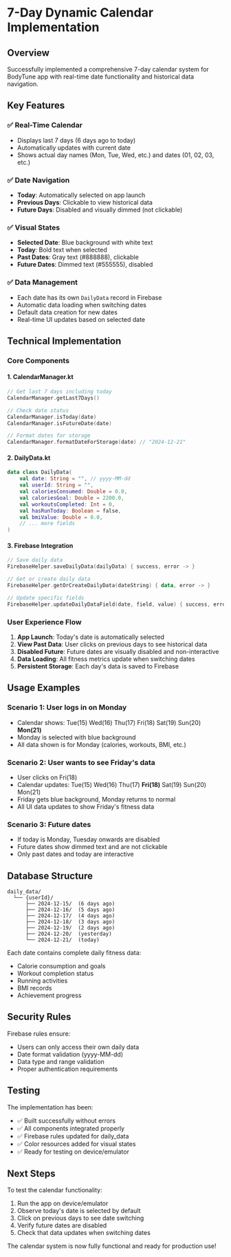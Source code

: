 # 7-Day Dynamic Calendar Implementation

## Overview
Successfully implemented a comprehensive 7-day calendar system for BodyTune app with real-time date functionality and historical data navigation.

## Key Features

### ✅ Real-Time Calendar
- Displays last 7 days (6 days ago to today)
- Automatically updates with current date
- Shows actual day names (Mon, Tue, Wed, etc.) and dates (01, 02, 03, etc.)

### ✅ Date Navigation
- **Today**: Automatically selected on app launch
- **Previous Days**: Clickable to view historical data
- **Future Days**: Disabled and visually dimmed (not clickable)

### ✅ Visual States
- **Selected Date**: Blue background with white text
- **Today**: Bold text when selected
- **Past Dates**: Gray text (#888888), clickable
- **Future Dates**: Dimmed text (#555555), disabled

### ✅ Data Management
- Each date has its own `DailyData` record in Firebase
- Automatic data loading when switching dates
- Default data creation for new dates
- Real-time UI updates based on selected date

## Technical Implementation

### Core Components

#### 1. CalendarManager.kt
```kotlin
// Get last 7 days including today
CalendarManager.getLast7Days()

// Check date status
CalendarManager.isToday(date)
CalendarManager.isFutureDate(date)

// Format dates for storage
CalendarManager.formatDateForStorage(date) // "2024-12-21"
```

#### 2. DailyData.kt
```kotlin
data class DailyData(
    val date: String = "", // yyyy-MM-dd
    val userId: String = "",
    val caloriesConsumed: Double = 0.0,
    val caloriesGoal: Double = 2200.0,
    val workoutsCompleted: Int = 0,
    val hasRunToday: Boolean = false,
    val bmiValue: Double = 0.0,
    // ... more fields
)
```

#### 3. Firebase Integration
```kotlin
// Save daily data
FirebaseHelper.saveDailyData(dailyData) { success, error -> }

// Get or create daily data
FirebaseHelper.getOrCreateDailyData(dateString) { data, error -> }

// Update specific fields
FirebaseHelper.updateDailyDataField(date, field, value) { success, error -> }
```

### User Experience Flow

1. **App Launch**: Today's date is automatically selected
2. **View Past Data**: User clicks on previous days to see historical data
3. **Disabled Future**: Future dates are visually disabled and non-interactive
4. **Data Loading**: All fitness metrics update when switching dates
5. **Persistent Storage**: Each day's data is saved to Firebase

## Usage Examples

### Scenario 1: User logs in on Monday
- Calendar shows: Tue(15) Wed(16) Thu(17) Fri(18) Sat(19) Sun(20) **Mon(21)**
- Monday is selected with blue background
- All data shown is for Monday (calories, workouts, BMI, etc.)

### Scenario 2: User wants to see Friday's data
- User clicks on Fri(18)
- Calendar updates: Tue(15) Wed(16) Thu(17) **Fri(18)** Sat(19) Sun(20) Mon(21)
- Friday gets blue background, Monday returns to normal
- All UI data updates to show Friday's fitness data

### Scenario 3: Future dates
- If today is Monday, Tuesday onwards are disabled
- Future dates show dimmed text and are not clickable
- Only past dates and today are interactive

## Database Structure

```
daily_data/
  └── {userId}/
      ├── 2024-12-15/  (6 days ago)
      ├── 2024-12-16/  (5 days ago)
      ├── 2024-12-17/  (4 days ago)
      ├── 2024-12-18/  (3 days ago)
      ├── 2024-12-19/  (2 days ago)
      ├── 2024-12-20/  (yesterday)
      └── 2024-12-21/  (today)
```

Each date contains complete daily fitness data:
- Calorie consumption and goals
- Workout completion status
- Running activities
- BMI records
- Achievement progress

## Security Rules

Firebase rules ensure:
- Users can only access their own daily data
- Date format validation (yyyy-MM-dd)
- Data type and range validation
- Proper authentication requirements

## Testing

The implementation has been:
- ✅ Built successfully without errors
- ✅ All components integrated properly
- ✅ Firebase rules updated for daily_data
- ✅ Color resources added for visual states
- ✅ Ready for testing on device/emulator

## Next Steps

To test the calendar functionality:
1. Run the app on device/emulator
2. Observe today's date is selected by default
3. Click on previous days to see date switching
4. Verify future dates are disabled
5. Check that data updates when switching dates

The calendar system is now fully functional and ready for production use!

